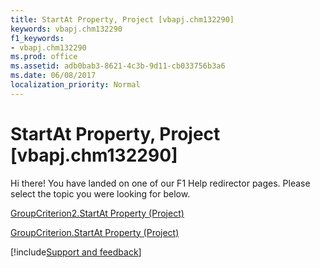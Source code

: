 ```yaml
---
title: StartAt Property, Project [vbapj.chm132290]
keywords: vbapj.chm132290
f1_keywords:
- vbapj.chm132290
ms.prod: office
ms.assetid: adb0bab3-8621-4c3b-9d11-cb033756b3a6
ms.date: 06/08/2017
localization_priority: Normal
---
```



# StartAt Property, Project [vbapj.chm132290]

Hi there! You have landed on one of our F1 Help redirector pages. Please select the topic you were looking for below.

[GroupCriterion2.StartAt Property (Project)](https://msdn.microsoft.com/library/c895eae0-9f21-a504-f1e7-8fd53588878c%28Office.15%29.aspx)

[GroupCriterion.StartAt Property (Project)](https://msdn.microsoft.com/library/27fa5bdb-c9a5-601f-ad0a-6bb50429fd28%28Office.15%29.aspx)

[!include[Support and feedback](~/includes/feedback-boilerplate.md)]